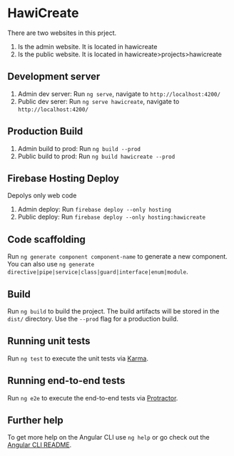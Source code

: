 # HawiCreate
There are two websites in this prject.
1. Is the admin website. It is located in hawicreate
2. Is the public website. It is located in hawicreate>projects>hawicreate

## Development server

1. Admin dev server: Run `ng serve`, navigate to `http://localhost:4200/`
2. Public dev serer: Run `ng serve hawicreate`, navigate to `http://localhost:4200/`

## Production Build
1. Admin build to prod: Run `ng build --prod`
2. Public build to prod: Run `ng build hawicreate --prod`

## Firebase Hosting Deploy
Depolys only web code
1. Admin deploy: Run `firebase deploy --only hosting`
2. Public deploy: Run `firebase deploy --only hosting:hawicreate`

## Code scaffolding

Run `ng generate component component-name` to generate a new component. You can also use `ng generate directive|pipe|service|class|guard|interface|enum|module`.

## Build

Run `ng build` to build the project. The build artifacts will be stored in the `dist/` directory. Use the `--prod` flag for a production build.

## Running unit tests

Run `ng test` to execute the unit tests via [Karma](https://karma-runner.github.io).

## Running end-to-end tests

Run `ng e2e` to execute the end-to-end tests via [Protractor](http://www.protractortest.org/).

## Further help

To get more help on the Angular CLI use `ng help` or go check out the [Angular CLI README](https://github.com/angular/angular-cli/blob/master/README.md).
